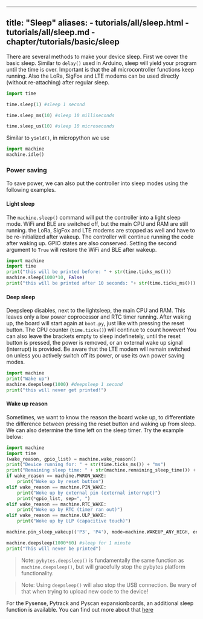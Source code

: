
---
title: "Sleep"
aliases:
    - tutorials/all/sleep.html
    - tutorials/all/sleep.md
    - chapter/tutorials/basic/sleep
---

There are several methods to make your device sleep.  First we cover the basic sleep. Similar to `delay()` used in Arduino, sleep will yield your program until the time is over. Important is that the all microcontroller functions keep running. Also the LoRa, SigFox and LTE modems can be used directly (without re-attaching) after regular sleep.

```python
import time

time.sleep(1) #sleep 1 second

time.sleep_ms(10) #sleep 10 milliseconds

time.sleep_us(10) #sleep 10 microseconds
```

Similar to `yield()`, in micropython we use
```python
import machine
machine.idle()
```

### Power saving 
To save power, we can also put the controller into sleep modes using the following examples. 

#### Light sleep

The `machine.sleep()` command will put the controller into a light sleep mode. WiFi and BLE are switched off, but the main CPU and RAM are still running. the LoRa, SigFox and LTE modems are stopped as well and have to be re-initialized after wakeup. The controller will continue running the code after waking up. GPIO states are also conserved. Setting the second argument to `True` will restore the WiFi and BLE after wakeup. 

```python
import machine
import time
print("this will be printed before: " + str(time.ticks_ms()))
machine.sleep(1000*10, False)
print("this will be printed after 10 seconds: "+ str(time.ticks_ms()))
```

#### Deep sleep
Deepsleep disables, next to the lightsleep, the main CPU and RAM. This leaves only a low power coprocessor and RTC timer running. After waking up, the board will start again at `boot.py`, just like with pressing the reset button. The CPU counter (`time.ticks()`) will continue to count however!
You can also leave the brackets empty to sleep indefinetely, until the reset button is pressed, the power is removed, or an external wake up signal (interrupt) is provided. Be aware that the LTE modem will remain switched on unless you actively switch off its power, or use its own power saving modes.


```python
import machine
print("Wake up")
machine.deepsleep(1000) #deepsleep 1 second
print("this will never get printed!")
```

#### Wake up reason

Sometimes, we want to know the reason the board woke up, to differentiate the difference between pressing the reset button and waking up from sleep. We can also determine the time left on the sleep timer. Try the example below:

```python
import machine
import time
(wake_reason, gpio_list) = machine.wake_reason()
print("Device running for: " + str(time.ticks_ms()) + "ms")
print("Remaining sleep time: " + str(machine.remaining_sleep_time()) + "ms" )
if wake_reason == machine.PWRON_WAKE:
    print("Woke up by reset button")
elif wake_reason == machine.PIN_WAKE:
    print("Woke up by external pin (external interrupt)")
    print(*gpio_list, sep=", ")
elif wake_reason == machine.RTC_WAKE:
    print("Woke up by RTC (timer ran out)")
elif wake_reason == machine.ULP_WAKE:
    print("Woke up by ULP (capacitive touch)")

machine.pin_sleep_wakeup(('P3', 'P4'), mode=machine.WAKEUP_ANY_HIGH, enable_pull=True)

machine.deepsleep(1000*60) #sleep for 1 minute
print("This will never be printed")
```

>Note: `pybytes.deepsleep()` is fundamentally the same function as `machine.deepsleep()`, but will gracefully stop the pybytes platform functionality.

>Note: Using `deepsleep()` will also stop the USB connection. Be wary of that when trying to upload new code to the device!

For the Pysense, Pytrack and Pyscan expansionboards, an additional sleep function is available. You can find out more about that [here](/tutorials/expansionboards/sleep/)
